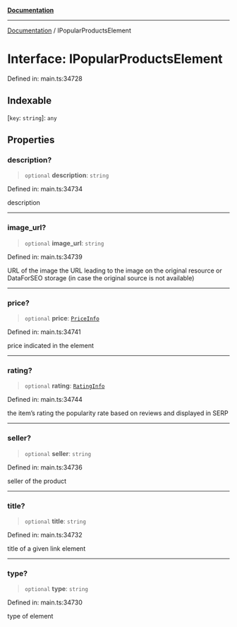 [**Documentation**](../README.md)

***

[Documentation](../README.md) / IPopularProductsElement

# Interface: IPopularProductsElement

Defined in: main.ts:34728

## Indexable

\[`key`: `string`\]: `any`

## Properties

### description?

> `optional` **description**: `string`

Defined in: main.ts:34734

description

***

### image\_url?

> `optional` **image\_url**: `string`

Defined in: main.ts:34739

URL of the image
the URL leading to the image on the original resource or DataForSEO storage (in case the original source is not available)

***

### price?

> `optional` **price**: [`PriceInfo`](../classes/PriceInfo.md)

Defined in: main.ts:34741

price indicated in the element

***

### rating?

> `optional` **rating**: [`RatingInfo`](../classes/RatingInfo.md)

Defined in: main.ts:34744

the item’s rating 
the popularity rate based on reviews and displayed in SERP

***

### seller?

> `optional` **seller**: `string`

Defined in: main.ts:34736

seller of the product

***

### title?

> `optional` **title**: `string`

Defined in: main.ts:34732

title of a given link element

***

### type?

> `optional` **type**: `string`

Defined in: main.ts:34730

type of element
